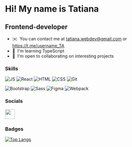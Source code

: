 Hi! My name is Tatiana
===============================================================================================================================

Frontend-developer
------------------

* ✉️  You can contact me at [tatiana.webdev@gmail.com](mailto:https://tatiana.webdev@gmail.com) or https://t.me/username_TA
* 🧠  I'm learning TypeScript
* 🤝  I'm open to collaborating on interesting projects

### Skills


![JS](https://img.shields.io/badge/-JS-454443?style=for-the-badge&logo=javascript)
![React](https://img.shields.io/badge/-React-454443?style=for-the-badge&logo=react)
![HTML](https://img.shields.io/badge/-HTML-454443?style=for-the-badge&logo=html5)
![CSS](https://img.shields.io/badge/-CSS-454443?style=for-the-badge&logo=css3)
![Git](https://img.shields.io/badge/-git-454443?style=for-the-badge&logo=git)   

![Bootstrap](https://img.shields.io/badge/-Bootstrap-454443?style=for-the-badge&logo=bootstrap)
![Sass](https://img.shields.io/badge/-Sass-454443?style=for-the-badge&logo=sass)
![Figma](https://img.shields.io/badge/-figma-454443?style=for-the-badge&logo=figma)
![Webpack](https://img.shields.io/badge/-webpack-454443?style=for-the-badge&logo=fwebpack)


### Socials

 <a href="https://www.linkedin.com/in/tatianajs" target="_blank" rel="noreferrer"> <picture> <source media="(prefers-color-scheme: dark)" srcset="https://raw.githubusercontent.com/danielcranney/readme-generator/main/public/icons/socials/linkedin-dark.svg" /> <source media="(prefers-color-scheme: light)" srcset="https://raw.githubusercontent.com/danielcranney/readme-generator/main/public/icons/socials/linkedin.svg" /> <img src="https://raw.githubusercontent.com/danielcranney/readme-generator/main/public/icons/socials/linkedin.svg" width="32" height="32" /> </picture> </a></p>

### Badges

[![Top Langs](https://github-readme-stats.vercel.app/api/top-langs/?username=TanyaAl&show_icons=true&theme=tokyonight&layout=compact)](https://github.com/TanyaAl/github-readme-stats)

